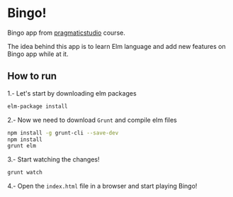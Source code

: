 # Bingo!
Bingo app from [pragmaticstudio](https://pragmaticstudio.com/elm) course.

The idea behind this app is to learn Elm language and add new features on Bingo app while at it.

## How to run

1.- Let's start by downloading elm packages

```bash
elm-package install
```

2.- Now we need to download `Grunt` and compile elm files

```bash
npm install -g grunt-cli --save-dev
npm install
grunt elm
```

3.- Start watching the changes!

```bash
grunt watch
```

4.- Open the `index.html` file in a browser and start playing Bingo!
